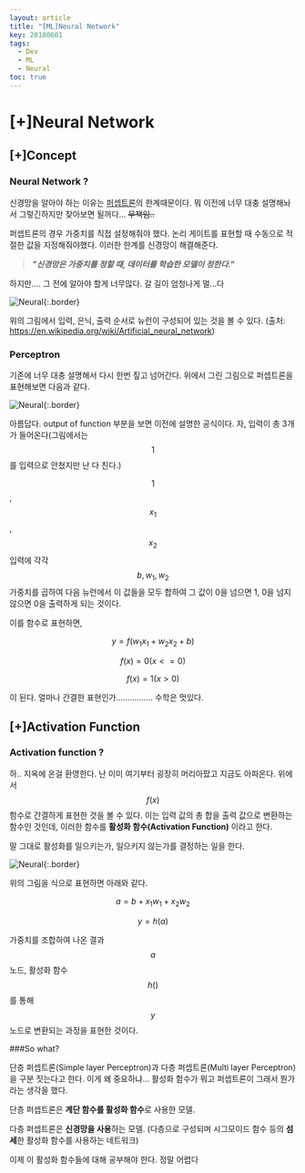 ```yaml
---
layout: article
title: "[ML]Neural Network"
key: 20180601
tags:
  - Dev
  - ML
  - Neural
toc: true
---
```


# [+]Neural Network

<!--more-->

## [+]Concept

### Neural Network ?

신경망을 알아야 하는 이유는 <a href="https://shhoya.github.io/2018/05/30/First-Post.html">퍼셉트론</a>의 한계때문이다. 뭐 이전에 너무 대충 설명해놔서 그렇긴하지만 찾아보면 될꺼다... ~~무책임..~~

퍼셉트론의 경우 가중치를 직접 설정해줘야 했다. 논리 게이트를 표현할 때 수동으로 적절한 값을 지정해줘야했다. 이러한 한계를 신경망이 해결해준다. 

> ***"신경망은 가중치를 정할 때, 데이터를 학습한 모델이 정한다."***

하지만.... 그 전에 알아야 할게 너무많다.  갈 길이 엄청나게 멀...다



![Neural](https://shhoya.github.io/assets/images/task/neural_network.png"Neural"){:.border}

위의 그림에서 입력, 은닉, 출력 순서로 뉴런이 구성되어 있는 것을 볼 수 있다. 
(출처: https://en.wikipedia.org/wiki/Artificial_neural_network)





### Perceptron

기존에 너무 대충 설명해서 다시 한번 짚고 넘어간다. 위에서 그린 그림으로 퍼셉트론을 표현해보면 다음과 같다.

![Neural](https://shhoya.github.io/assets/images/task/perceptron.png"Neural"){:.border}

아름답다. output of function 부분을 보면 이전에 설명한 공식이다. 자, 입력이 총 3개가 들어온다(그림에서는 $$1$$를 입력으로 안쳤지만 난 다 친다.)

$$1$$, $$x_1$$,$$x_2$$ 입력에 각각 $$b,w_1,w_2$$ 가중치를 곱하여 다음 뉴런에서 이 값들을 모두 합하여 그 값이 0을 넘으면 1, 0을 넘지 않으면 0을 출력하게 되는 것이다.

이를 함수로 표현하면,

$$y = f(w_1x_1 + w_2x_2 + b)$$



$$f(x) = 0 (x<=0)$$

$$f(x) = 1(x > 0)$$

이 된다. 얼마나 간결한 표현인가................ 수학은 멋있다.



## [+]Activation Function

### Activation function ?

하.. 지옥에 온걸 환영한다. 난 이미 여기부터 굉장히 머리아팠고 지금도 아파온다. 위에서 $$f(x)$$ 함수로 간결하게 표현한 것을 볼 수 있다. 이는 입력 값의 총 합을 출력 값으로 변환하는 함수인 것인데, 이러한 함수를 **활성화 함수(Activation Function)** 이라고 한다.

말 그대로 활성화를 일으키는가, 일으키지 않는가를 결정하는 일을 한다.

![Neural](https://raw.githubusercontent.com/Shhoya/Shhoya.github.io/master/assets/images/task/active.png"Neural"){:.border}

위의 그림을 식으로 표현하면 아래와 같다.



$$a=b + x_1w_1 + x_2w_2$$

$$y = h(a)$$

가중치를 조합하여 나온 결과 $$a$$ 노드, 활성화 함수 $$h()$$ 를 통해 $$y$$ 노드로 변환되는 과정을 표현한 것이다.



###So what?

단층 퍼셉트론(Simple layer Perceptron)과 다층 퍼셉트론(Multi layer Perceptron)을 구분 짓는다고 한다. 
이게 왜 중요하냐... 활성화 함수가 뭐고 퍼셉트론이 그래서 뭔가 라는 생각을 했다. 

단층 퍼셉트론은 **계단 함수를 활성화 함수**로 사용한 모델.

다층 퍼셉트론은 **신경망을 사용**하는 모델. (다층으로 구성되며 시그모이드 함수 등의 **섬세**한 활성화 함수를 사용하는 네트워크)

이제 이 활성화 함수들에 대해 공부해야 한다. 정말 어렵다 

